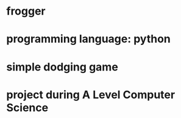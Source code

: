 # frogger
# programming language: python
# simple dodging game
# project during A Level Computer Science

